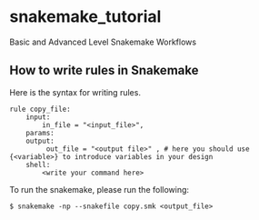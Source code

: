 # snakemake_tutorial
Basic and Advanced Level Snakemake Workflows

## How to write rules in Snakemake

Here is the syntax for writing rules. 
```
rule copy_file:
    input:
        in_file = "<input_file>", 
    params:
    output:
         out_file = "<output file>" , # here you should use {<variable>} to introduce variables in your design
    shell:
        <write your command here>
```

To run the snakemake, please run the following:

```
$ snakemake -np --snakefile copy.smk <output_file>
```
